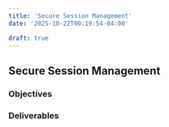 ```yaml
---
title: 'Secure Session Management'
date: '2025-10-22T00:19:54-04:00'

draft: true
---
```


## Secure Session Management

### Objectives

### Deliverables